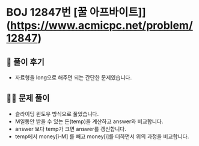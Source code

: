 # BOJ 12847번 [꿀 아프바이트]](https://www.acmicpc.net/problem/12847)

## 🌈 풀이 후기
* 자료형을 long으로 해주면 되는 간단한 문제였습니다.
## 👩‍🏫 문제 풀이
* 슬라이딩 윈도우 방식으로 풀었습니다.
* M일동안 받을 수 있는 돈(temp)을 계산하고 answer와 비교합니다.
* answer 보다 temp가 크면 answer를 갱신합니다.
* temp에서 money[i-M] 를 빼고 money[i]를 더하면서 위의 과정을 비교합니다.

